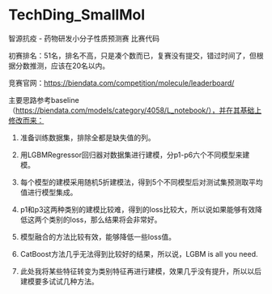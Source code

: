 # TechDing_SmallMol
智源抗疫 - 药物研发小分子性质预测赛 比赛代码

初赛排名：51名，排名不高，只是凑个数而已，复赛没有提交，错过时间了，但根据分数推测，应该在20名以内。

竞赛官网：https://biendata.com/competition/molecule/leaderboard/

主要思路参考baseline（https://biendata.com/models/category/4058/L_notebook/），并在其基础上修改而来：

1. 准备训练数据集，排除全都是缺失值的列。

2. 用LGBMRegressor回归器对数据集进行建模，分p1-p6六个不同模型来建模。

3. 每个模型的建模采用随机5折建模法，得到5个不同模型后对测试集预测取平均值进行模型集成。

4. p1和p3这两种类别的建模比较难，得到的loss比较大，所以说如果能够有效降低这两个类别的loss，那么结果将会非常好。

5. 模型融合的方法比较有效，能够降低一些loss值。

6. CatBoost方法几乎无法得到比较好的结果，所以说，LGBM is all you need.

7. 此处我将某些特征转变为类别特征再进行建模，效果几乎没有提升，所以以后建模要多试试几种方法。